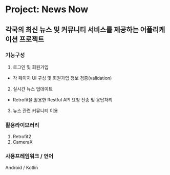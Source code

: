 # Project: News Now
## 각국의 최신 뉴스 및 커뮤니티 서비스를 제공하는 어플리케이션 프로젝트

### 기능구성
1. 로그인 및 회원가입
  - 각 페이지 UI 구성 및 회원가입 정보 검증(validation)
2. 실시간 뉴스 업데이트
  - Retrofit을 활용한 Restful API 요청 전송 및 응답처리
3. 뉴스 관련 커뮤니티 이용

### 활용라이브러리
1. Retrofit2
2. CameraX

### 사용프레임워크 / 언어
Android / Kotlin

